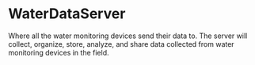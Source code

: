 # WaterDataServer
Where all the water monitoring devices send their data to. The server will collect, organize, store, analyze, and share data collected from water monitoring devices in the field.
